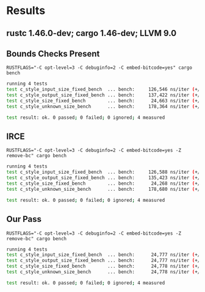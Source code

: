 # Results

## rustc 1.46.0-dev; cargo 1.46-dev; LLVM 9.0

## Bounds Checks Present

`RUSTFLAGS="-C opt-level=3 -C debuginfo=2 -C embed-bitcode=yes" cargo bench`

```sh
running 4 tests
test c_style_input_size_fixed_bench  ... bench:     126,546 ns/iter (+/- 1,703)
test c_style_output_size_fixed_bench ... bench:     137,422 ns/iter (+/- 3,498)
test c_style_size_fixed_bench        ... bench:      24,663 ns/iter (+/- 74)
test c_style_unknown_size_bench      ... bench:     178,364 ns/iter (+/- 3,543)

test result: ok. 0 passed; 0 failed; 0 ignored; 4 measured
```

## IRCE

`RUSTFLAGS="-C opt-level=3 -C debuginfo=2 -C embed-bitcode=yes -Z remove-bc" cargo bench`

```sh
running 4 tests
test c_style_input_size_fixed_bench  ... bench:     126,588 ns/iter (+/- 1,806)
test c_style_output_size_fixed_bench ... bench:     135,423 ns/iter (+/- 2,250)
test c_style_size_fixed_bench        ... bench:      24,268 ns/iter (+/- 29)
test c_style_unknown_size_bench      ... bench:     178,680 ns/iter (+/- 2,048)

test result: ok. 0 passed; 0 failed; 0 ignored; 4 measured
```

## Our Pass

`RUSTFLAGS="-C opt-level=3 -C debuginfo=2 -C embed-bitcode=yes -Z remove-bc" cargo bench`

```sh
running 4 tests
test c_style_input_size_fixed_bench  ... bench:      24,777 ns/iter (+/- 47)
test c_style_output_size_fixed_bench ... bench:      24,777 ns/iter (+/- 26)
test c_style_size_fixed_bench        ... bench:      24,778 ns/iter (+/- 27)
test c_style_unknown_size_bench      ... bench:      24,778 ns/iter (+/- 37)

test result: ok. 0 passed; 0 failed; 0 ignored; 4 measured
```
